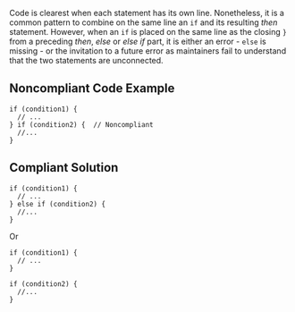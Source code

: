 Code is clearest when each statement has its own line. Nonetheless, it is a common pattern to combine on the same line an `if` and its resulting *then* statement. However, when an `if` is placed on the same line as the closing `}` from a preceding *then*, *else* or *else if* part, it is either an error - `else` is missing - or the invitation to a future error as maintainers fail to understand that the two statements are unconnected.
 
## Noncompliant Code Example

    if (condition1) {
      // ...
    } if (condition2) {  // Noncompliant
      //...
    }

## Compliant Solution

    if (condition1) {
      // ...
    } else if (condition2) {
      //...
    }

Or

    if (condition1) {
      // ...
    }
    
    if (condition2) {
      //...
    }